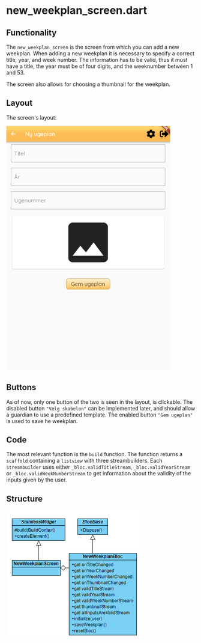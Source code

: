 # new_weekplan_screen.dart

## Functionality
The `new_weekplan_screen` is the screen from which you can add a new weekplan. When adding a new weekplan it is necessary to specify a correct title, year, and week number.
The information has to be valid, thus it must have a title, the year must be of four digits, and the weeknumber between 1 and 53. 

The screen also allows for choosing a thumbnail for the weekplan.

## Layout
The screen's layout:

![The layout of the screen](../pictures/new_weekplan_screen.PNG)

## Buttons
As of now, only one button of the two is seen in the layout, is clickable. The disabled button `"Vælg skabelon"` can be implemented later, and should allow a guardian to use a predefined template. The enabled button `"Gem ugeplan"` is used to save he weekplan.

## Code
The most relevant function is the `build` function. The function returns a `scaffold` containing a `listview` with three streambuilders.
Each `streambuilder` uses either `_bloc.validTitleStream`, `_bloc.validYearStream` or `_bloc.validWeekNumberStream` to get information about the validity of the inputs given by the user. 

## Structure
![The structure of the screen](../pictures/NewWeekPlanScreenDiagram.PNG)

